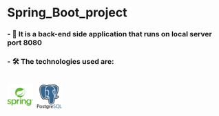 # Spring_Boot_project
 ### - :telescope: It is a back-end side application that runs on local server port 8080 <br/>
 ### - :hammer_and_wrench: The technologies used are: <br/><br/>
<img src="https://github.com/devicons/devicon/blob/master/icons/spring/spring-original-wordmark.svg" title="Spring" alt="Spring" width="60" height="60"/>&nbsp;
<img src="https://github.com/devicons/devicon/blob/master/icons/postgresql/postgresql-original-wordmark.svg" title="Spring" alt="Spring" width="60" height="60"/>&nbsp;
